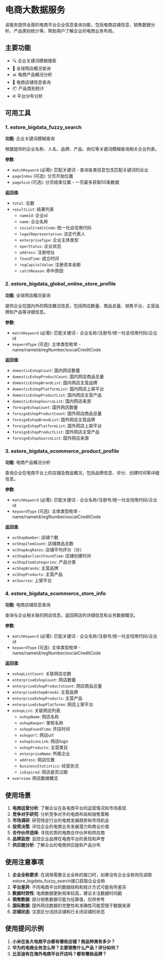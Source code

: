 # 电商大数据服务

该服务提供全面的电商平台企业信息查询功能，包括电商店铺信息、销售数据分析、产品类别统计等，帮助用户了解企业的电商业务布局。

## 主要功能

- 🔍 企业关键词模糊搜索
- 🛒 全球网店概况查询
- 📊 电商产品概况分析
- 🏬 电商店铺信息查询
- 📦 产品类别统计
- 🌐 平台分布分析

## 可用工具

### 1. estore_bigdata_fuzzy_search
**功能**: 企业关键词模糊查询

根据提供的企业名称、人名、品牌、产品、岗位等关键词模糊查询相关企业列表。

**参数**:
- `matchKeyword` (必需): 匹配关键词 - 查询各类信息包含匹配关键词的企业
- `pageIndex` (可选): 分页开始位置
- `pageSize` (可选): 分页结束位置 - 一页最多获取50条数据

**返回值**:
- `total`: 总数
- `resultList`: 结果列表
  - `nameId`: 企业id
  - `name`: 企业名称
  - `socialCreditCode`: 统一社会信用代码
  - `legalRepresentative`: 法定代表人
  - `enterpriseType`: 企业主体类型
  - `operStatus`: 企业状态
  - `address`: 注册地址
  - `foundTime`: 成立时间
  - `regCapitalValue`: 注册资本金额
  - `catchReason`: 命中原因

### 2. estore_bigdata_global_online_store_profile
**功能**: 全球网店概况查询

提供企业在国内外的网店概况信息，包括网店数量、商品总量、销售平台、主营品牌和产品等详细信息。

**参数**:
- `matchKeyword` (必需): 匹配关键词 - 企业名称/注册号/统一社会信用代码/企业id
- `keywordType` (可选): 主体类型枚举 - name/nameId/regNumber/socialCreditCode

**返回值**:
- `domesticEshopCount`: 国内网店数量
- `domesticEshopProductCount`: 国内网店商品总量
- `domesticEshopBrandList`: 国内网店主营品牌
- `domesticEshopPlatformList`: 国内网店上架平台
- `domesticEshopProductList`: 国内网店主营产品
- `domesticEshopSourceList`: 国内网店来源
- `foreignEshopCount`: 国外网店数量
- `foreignEshopProductCount`: 国外网店商品总量
- `foreignEshopBrandList`: 国外网店主营品牌
- `foreignEshopPlatformList`: 国外网店上架平台
- `foreignEshopProductList`: 国外网店主营产品
- `foreignEshopSourceList`: 国外网店来源

### 3. estore_bigdata_ecommerce_product_profile
**功能**: 电商产品概况分析

查询企业在电商平台上的店铺及商品概况，包括品牌信息、评分、创建时间等详细信息。

**参数**:
- `matchKeyword` (必需): 匹配关键词 - 企业名称/注册号/统一社会信用代码/企业id
- `keywordType` (可选): 主体类型枚举 - name/nameId/regNumber/socialCreditCode

**返回值**:
- `ecShopNumber`: 店铺个数
- `ecShopItemCount`: 店铺商品总数
- `ecShopAvgRates`: 店铺平均评分（分）
- `ecShopEarliestFoundTime`: 店铺创建时间
- `ecShopItemCategories`: 产品分类
- `ecShopBrands`: 主营品牌
- `ecShopProducts`: 主营产品
- `ecSources`: 上架平台

### 4. estore_bigdata_ecommerce_store_info
**功能**: 电商店铺信息查询

查询与企业相关联的网店信息，返回网店的详细信息和业务数据概览。

**参数**:
- `matchKeyword` (必需): 匹配关键词 - 企业名称/注册号/统一社会信用代码/企业id
- `keywordType` (可选): 主体类型枚举 - name/nameId/regNumber/socialCreditCode

**返回值**:
- `eshopListCount`: 关联网店总数
- `enterpriseEshopCount`: 网店数量
- `enterpriseEshopProductsCount`: 网店商品总量
- `enterpriseEshopBrands`: 主营品牌
- `enterpriseEshopProducts`: 主营产品
- `enterpriseEshopPlatforms`: 网店上架平台
- `eshopList`: 关联网店列表
  - `eshopName`: 网店名称
  - `eshopKeeper`: 掌柜名称
  - `eshopFoundTime`: 开店时间
  - `eshopUrl`: 网店url
  - `eshopIconLink`: 网店logo
  - `eshopProducts`: 主营类目
  - `enterpriseName`: 所属企业
  - `address`: 网店位置
  - `businessStatistics`: 经营状况
  - `isExpired`: 网店是否过期
- `overview`: 网店数据概览

## 使用场景

1. **电商运营分析**: 了解企业在各电商平台的运营情况和市场表现
2. **竞争对手研究**: 分析竞争对手的电商布局和销售策略
3. **市场调研**: 研究特定行业的电商发展趋势和市场机会
4. **投资决策**: 评估企业的电商业务发展潜力和商业价值
5. **合作伙伴选择**: 寻找优质的电商合作伙伴和供应商
6. **品牌监控**: 监控企业品牌在电商平台的表现和声誉
7. **供应链分析**: 了解企业的电商供应链和产品分布

## 使用注意事项

1. **企业全称要求**: 在调用需要企业全称的接口时，如果没有企业全称则先调取estore_bigdata_fuzzy_search接口获取企业全称
2. **平台差异**: 不同电商平台的数据结构和统计方式可能有所差异
3. **数据时效性**: 电商数据更新频率较高，建议关注数据时间戳
4. **销售数据**: 部分销售数据可能为估算值，仅供参考
5. **国际数据**: 国外网店数据的完整性和准确性可能受限于数据来源
6. **店铺状态**: 注意区分活跃店铺和已关闭店铺的状态

## 使用提问示例

1. **小米在各大电商平台都有哪些店铺？商品种类有多少？**
2. **华为的电商业务怎么样？主要销售什么产品？评分如何？**
3. **比亚迪有在海外电商平台开店吗？都有哪些品牌？** 